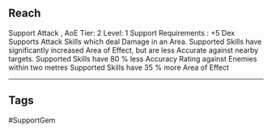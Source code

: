## Reach
Support
Attack , AoE
Tier: 2
Level: 1
Support Requirements : +5 Dex
Supports Attack Skills which deal Damage in an Area. Supported Skills have significantly increased Area of Effect, but are less Accurate against nearby targets.
Supported Skills have 80 % less Accuracy Rating against Enemies within two metres
Supported Skills have 35 % more Area of Effect

---
## Tags
#SupportGem
